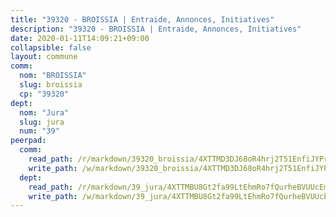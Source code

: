 ```yaml
---
title: "39320 - BROISSIA | Entraide, Annonces, Initiatives"
description: "39320 - BROISSIA | Entraide, Annonces, Initiatives"
date: 2020-01-11T14:09:21+09:00
collapsible: false
layout: commune
comm:
  nom: "BROISSIA"
  slug: broissia
  cp: "39320"
dept:
  nom: "Jura"
  slug: jura
  num: "39"
peerpad:
  comm:
    read_path: /r/markdown/39320_broissia/4XTTMD3DJ68oR4hrj2T51EnfiJYPrJRiAcqKkiSNrExWEiE1x
    write_path: /w/markdown/39320_broissia/4XTTMD3DJ68oR4hrj2T51EnfiJYPrJRiAcqKkiSNrExWEiE1x-K3TgUNFDRGMnF3Vjpe5sMo6miAFdNbr4dd5ZcSyKHnZ4Jh7agukhH9Gs29rGnzRUnZSMZ8s3bhG4NCsbE7oBrnboJqAC6anFNAGzVdyKvGjbeEW6Xwtbkt34CXWrUZ3K7dWNhRCN
  dept:
    read_path: /r/markdown/39_jura/4XTTMBU8Gt2fa99LtEhmRo7fQurheBVUUcEmcUcrj82YN8mg7
    write_path: /w/markdown/39_jura/4XTTMBU8Gt2fa99LtEhmRo7fQurheBVUUcEmcUcrj82YN8mg7-K3TgTcNZmu4vnNMaCfgcL8UVTLrMMzc995tkrcbQnJrz2QJUTFFzY77q7ECMK21XeFnonjpMWqFzgVngXjdq8HzYe3HRbuYXbvX8ofWBv48UvWuvbrbp8aQGQQcfezWASxj7orH1
---
```


